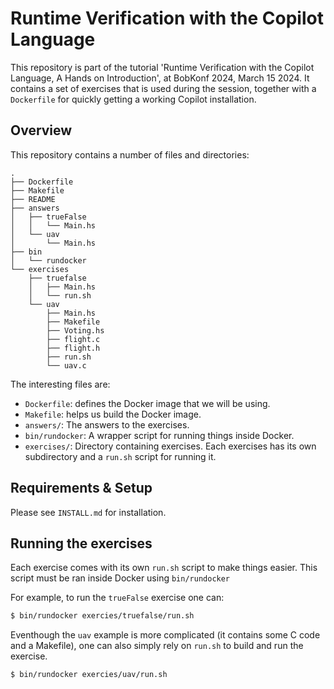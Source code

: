 # Runtime Verification with the Copilot Language

This repository is part of the tutorial 'Runtime Verification with the Copilot
Language, A Hands on Introduction', at BobKonf 2024, March 15 2024. It contains
a set of exercises that is used during the session, together with a
`Dockerfile` for quickly getting a working Copilot installation.


## Overview

This repository contains a number of files and directories:

```
.
├── Dockerfile
├── Makefile
├── README
├── answers
│   ├── trueFalse
│   │   └── Main.hs
│   └── uav
│       └── Main.hs
├── bin
│   └── rundocker
└── exercises
    ├── truefalse
    │   ├── Main.hs
    │   └── run.sh
    └── uav
        ├── Main.hs
        ├── Makefile
        ├── Voting.hs
        ├── flight.c
        ├── flight.h
        ├── run.sh
        └── uav.c
```

The interesting files are:

- `Dockerfile`: defines the Docker image that we will be using.
- `Makefile`: helps us build the Docker image.
- `answers/`: The answers to the exercises.
- `bin/rundocker`: A wrapper script for running things inside Docker.
- `exercises/`: Directory containing exercises. Each exercises has its own
  subdirectory and a `run.sh` script for running it.


## Requirements & Setup

Please see `INSTALL.md` for installation.


## Running the exercises

Each exercise comes with its own `run.sh` script to make things easier. This
script must be ran inside Docker using `bin/rundocker`

For example, to run the `trueFalse` exercise one can:

```sh
$ bin/rundocker exercies/truefalse/run.sh
```

Eventhough the `uav` example is more complicated (it contains some C code and a
Makefile), one can also simply rely on `run.sh` to build and run the exercise.

```sh
$ bin/rundocker exercies/uav/run.sh
```
